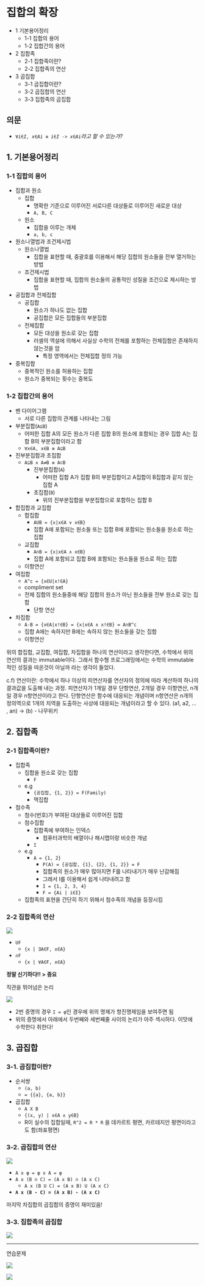 # 집합의 확장

- 1 기본용어정리
  - 1-1 집합의 용어
  - 1-2 집합간의 용어
- 2 집합족
  - 2-1 집합족이란?
  - 2-2 집합족의 연산
- 3 곱집합
  - 3-1 곱집합이란?
  - 3-2 곱집합의 연산
  - 3-3 집합족의 곱집합

## 의문

- *`∀i∈I, x∈Ai ≡ i∈I -> x∈Ai`라고 할 수 있는가?*

## 1. 기본용어정리

### 1-1 집합의 용어

- 집합과 원소
  - 집합
    - 명확한 기준으로 이루어진 서로다른 대상들로 이루어진 새로운 대상
    - `A, B, C`
  - 원소
    - 집합을 이루는 개체
    - `a, b, c`
- 원소나열법과 조건제시법
  - 원소나열법
    - 집합을 표현할 때, 중괄호를 이용해서 해당 집합의 원소들을 전부 열거하는 방법
  - 조건제시법
    - 집합을 표현할 때, 집합의 원소들의 공통적인 성질을 조건으로 제시하는 방법
- 공집합과 전체집합
  - 공집합
    - 원소가 하나도 없는 집합
    - 공집합은 모든 집합들의 부분집합
  - 전체집합
    - 모든 대상을 원소로 갖는 집합
    - 러셀의 역설에 의해서 사실상 수학의 전체를 포함하는 전체집합은 존재하지 않는것을 암
      - 특정 영역에서는 전체집합 정의 가능
- 중복집합
  - 중복적인 원소를 허용하는 집합
  - 원소가 중복되는 횟수는 중복도

### 1-2 집합간의 용어

- 벤 다이어그램
  - 서로 다른 집합의 관계를 나타내는 그림
- 부분집합(`A⊆B`)
  - 어떠한 집합 A의 모든 원소가 다른 집합 B의 원소에 포함되는 경우 집합 A는 집합 B의 부분집합이라고 함
  - `∀x∈A, x∈B ≡ A⊆B`
- 진부분집합과 초집합
  - `A⊆B ∧ A≠B ≡ A⊂B`
    - 진부분집합(`A`)
      - 어떠한 집합 A가 집합 B의 부분집합이고 A집합이 B집합과 같지 않는 집합 A
    - 초집합(`B`)
      - 위의 진부분집합을 부분집합으로 포함하는 집합 B
- 합집합과 교집합
  - 합집합
    - `AUB = {x|x∈A ∨ x∈B}`
    - 집합 A에 포함되는 원소들 또는 집합 B에 포함되는 원소들을 원소로 하는 집합
  - 교집합
    - `A∩B = {x|x∈A ∧ x∈B}`
    - 집합 A에 포함되고 집합 B에 포함되는 원소들을 원소로 하는 집합
  - 이항연산
- 여집합
  - `A^c = {x∈U|x!∈A}`
  - compliment set
  - 전체 집합의 원소들중에 해당 집합의 원소가 아닌 원소들을 전부 원소로 갖는 집합
    - 단항 연산
- 차집합
  - `A-B = {x∈A|x!∈B} = {x|x∈A ∧ x!∈B} = A∩B^c`
  - 집합 A에는 속하지만 B에는 속하지 않는 원소들을 갖는 집합
  - 이항연산

위의 합집합, 교집합, 여집합, 차집합을 하나의 연산이라고 생각한다면, 수학에서 위의 연산의 결과는 immutable이다. 그래서 함수형 프로그래밍에서는 수학의 immutable적인 성질을 따온것이 아닐까 라는 생각이 들었다.

c.f) 연산이란: 수학에서 하나 이상의 피연산자를 연산자의 정의에 따라 계산하여 하나의 결과값을 도출해 내는 과정. 피연산자가 1개일 경우 단항연산, 2개일 경우 이항연산, n개일 경우 n항연산이라고 한다. 단항연산은 함수에 대응되는 개념이며 n항연산은 n개의 정의역으로 1개의 치역을 도출하는 사상에 대응되는 개념이라고 할 수 있다. (a1, a2, ... , an) → (b) - 나무위키

## 2. 집합족

### 2-1 집합족이란?

- 집합족
  - 집합을 원소로 갖는 집합
    - `F`
  - e.g
    - `{공집합, {1, 2}} = F(Family)`
    - 멱집합
- 첨수족
  - 첨수(번호)가 부여된 대상들로 이루어진 집합
  - 첨수집합
    - 집합족에 부여하는 인덱스
      - 컴퓨터과학의 배열이나 해시맵이랑 비슷한 개념
    - `I`
  - e.g
    - `A = {1, 2}`
      - `P(A) = {공집합, {1}, {2}, {1, 2}} = F`
      - 집합족의 원소가 매우 많아지면 F를 나타내기가 매우 난감해짐
      - 그래서 I를 이용해서 쉽게 나타내려고 함
      - `I = {1, 2, 3, 4}`
      - `F = {Ai | i∈I}`
  - 집합족의 표현을 간단히 하기 위해서 첨수족의 개념을 등장시킴

### 2-2 집합족의 연산

![](./images/ch2/family_set_operation.png)

- `UF`
  - `{x | ∃A∈F, x∈A}`
- `∩F`
  - `{x | ∀A∈F, x∈A}`

**정말 신기하다!! > 중요**

직관을 뛰어넘은 논리

![](./images/ch2/family_set_operation_unsolved.png)

- 2번 증명의 경우 `I = φ`인 경우에 위의 명제가 항진명제임을 보여주면 됨
- 위의 증명에서 아래에서 두번째와 세번째줄 사이의 논리가 아주 섹시하다. 이맛에 수학한다 취한다!

## 3. 곱집합

### 3-1. 곱집합이란?

- 순서쌍
  - `(a, b)`
  - `= {{a}, {a, b}}`
- 곱집합
  - `A X B`
  - `{(x, y) | x∈A ∧ y∈B}`
  - R이 실수의 집합일때, `R^2 = R * R` 을 데카르트 평면, 카르테지안 평면이라고도 함(좌표평면)

### 3-2. 곱집합의 연산

![](./images/ch2/product_set_operation.png)

- `A x φ = φ x A = φ`
- `A x (B ∩ C) = (A x B) ∩ (A x C)`
  - `A x (B U C) = (A x B) U (A x C)`
- **`A x (B - C) = (A x B) - (A x C)`**

마지막 차집합의 곱집합의 증명이 재미있음!

### 3-3. 집합족의 곱집합

![](./images/ch2/product_set_operation2.png)

---

연습문제

![](./images/ch2/product_set_operation3.png)

![](./images/ch2/product_set_operation4.png)
